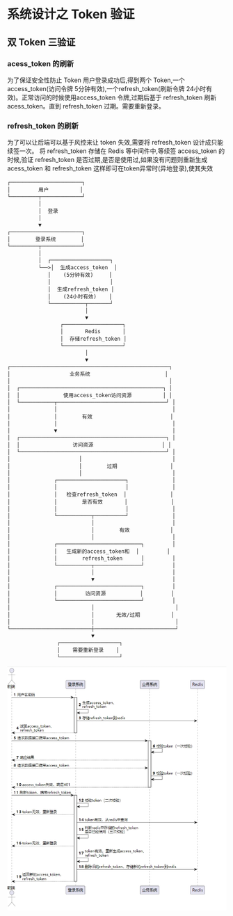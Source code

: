 # 系统设计之 Token 验证

## 双 Token 三验证

### acess_token 的刷新

为了保证安全性防止 Token 用户登录成功后,得到两个 Token,一个 access_token(访问令牌 5分钟有效),一个refresh_token(刷新令牌 24小时有效)。正常访问的时候使用access_token 令牌,过期后基于 refresh_token 刷新 acess_token。直到 refresh_token 过期。需要重新登录。

### refresh_token 的刷新

为了可以让后端可以基于风控来让 token 失效,需要将 refresh_token 设计成只能续签一次。
将 refresh_token 存储在 Redis 等中间件中,等续签 access_token 的时候,验证 refresh_token 是否过期,是否是使用过,如果没有问题则重新生成 acess_token 和 refresh_token
这样即可在token异常时(异地登录),使其失效

```
┌───────────────────────┐
│         用户          │
└─────────┬─────────────┘
          │
          │  登录
          │
          ▼
┌───────────────────────┐
│        登录系统        │
└─────────┬─────────────┘
          │
          │  ┌───────────────────┐
          └──>│  生成access_token  │
             │    (5分钟有效)     │
             │                   │
             │  生成refresh_token │
             │    (24小时有效)    │
             └───────────┬───────┘
                         │
                         ▼
                 ┌───────────────────┐
                 │       Redis       │
                 │  存储refresh_token │
                 └───────────────────┘
                         │
                         ▼
┌───────────────────────────────────────────────────┐
│                   业务系统                        │
│                                                   │
│  ┌──────────────────────────────────────────────┐ │
│  │              使用access_token访问资源          │ │
│  └───────────┬───────────────────────────────────┘ │
│              │                                     │
│              │        有效                         │
│              │                                     │
│              ▼                                     │
│  ┌───────────────────────────────────────────────┐ │
│  │                 访问资源                      │ │
│  └───────────────────────────────────────────────┘ │
│                      │                             │
│                      │        过期                 │
│                      │                             │
│              ┌──────────────────────┐              │
│              │                      │              │
│              │   检查refresh_token  │              │
│              │        是否有效       │              │
│              │                      │              │
│              └───────────┬──────────┘              │
│                          │                         │
│                          │        有效             │
│                          │                         │
│              ┌───────────────────────────┐         │
│              │   生成新的access_token和  │         │
│              │        refresh_token      │         │
│              └───────────┬───────────────┘         │
│                          │                         │
│                          ▼                         │
│              ┌───────────────────────────┐         │
│              │         访问资源           │         │
│              └───────────────────────────┘         │
│                          │                          │
│                          │       无效/过期          │
│                          │                          │
└──────────────────────────┼──────────────────────────┘
                           ▼
                ┌───────────────────┐
                │    需要重新登录    │
                └───────────────────┘
```


![输入图片说明](/imgs/2024-06-19/KomnPztMilwal1mO.png)
<!--stackedit_data:
eyJoaXN0b3J5IjpbMTQwMTkxMjY0Nl19
-->
